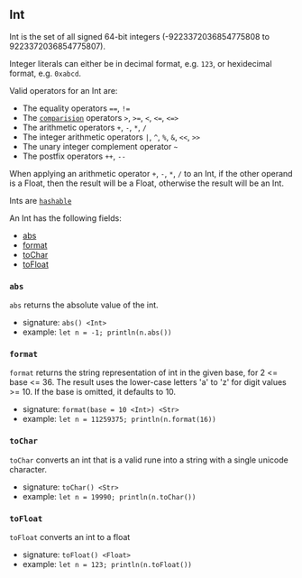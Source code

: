 ## Int

Int is the set of all signed 64-bit integers (-9223372036854775808 to 9223372036854775807).

Integer literals can either be in decimal format, e.g. `123`, or hexidecimal format,
e.g. `0xabcd`.

Valid operators for an Int are:

* The equality operators `==`, `!=`
* The [`comparision`](interfaces.html#comparable) operators `>`, `>=`, `<`, `<=`, `<=>`
* The arithmetic operators `+`, `-`, `*`, `/`
* The integer arithmetic operators <code>&#124;</code>, `^`, `%`, `&`, `<<`, `>>`
* The unary integer complement operator `~`
* The postfix operators `++`, `--`

When applying an arithmetic operator `+`, `-`, `*`, `/` to an Int, if the other
operand is a Float, then the result will be a Float, otherwise the result will be an Int.

Ints are [`hashable`](interfaces.html#hashable)

An Int has the following fields:

* [abs](#abs)
* [format](#format)
* [toChar](#tochar)
* [toFloat](#tofloat)

### `abs`

`abs` returns the absolute value of the int.

* signature: `abs() <Int>`
* example: `let n = -1; println(n.abs())`

### `format`

`format` returns the string representation of int in the given base,
for 2 <= base <= 36. The result uses the lower-case letters 'a' to 'z'
for digit values >= 10.  If the base is omitted, it defaults to 10.

* signature: `format(base = 10 <Int>) <Str>`
* example: `let n = 11259375; println(n.format(16))`

### `toChar`

`toChar` converts an int that is a valid rune into a string with a single
unicode character.

* signature: `toChar() <Str>`
* example: `let n = 19990; println(n.toChar())`

### `toFloat`

`toFloat` converts an int to a float

* signature: `toFloat() <Float>`
* example: `let n = 123; println(n.toFloat())`


